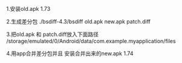 1.安装old.apk 1.73

2.生成差分包
./bsdiff-4.3/bsdiff old.apk new.apk patch.diff


3.把old.apk 和 patch.diff放入下面路径
/storage/emulated/0/Android/data/com.example.myapplication/files

4.用app合并差分包并且 安装合并出来的new.apk 1.74

